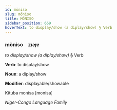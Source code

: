 ```yaml
---
id: möniso
slug: möniso
title: MÖNİSO
sidebar_position: 669
hoverText: to display/show (a diplay/show) § Verb
---
```


### möniso&emsp;<span kind="abugida">ƶıƨɟɐ</span>

*to display/show (a diplay/show)* **§** Verb

**Verb**: to display/show

**Noun**: a diplay/show

**Modifier**: displayable/showable

Kituba monisa [monisa]

*Niger-Congo Language Family*